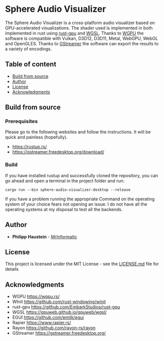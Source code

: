 # Sphere Audio Visualizer

The Sphere Audio Visualizer is a cross-platform audio visualizer based on GPU-accelerated visualizations. The shader used is implemented in both implemented in rust using [rust-gpu](https://github.com/EmbarkStudios/rust-gpu) and [WGSL](https://gpuweb.github.io/gpuweb/wgsl/). Thanks to [WGPU](https://wgpu.rs/) the software is compatible with Vulkan, D3D12, D3D11, Metal, WebGPU, WebGL and OpenGLES. Thanks to [GStreamer](https://gstreamer.freedesktop.org/) the software can export the results to a variety of encodings.

## Table of content

- [Build from source](#build-from-source)
- [Author](#author)
- [License](#license)
- [Acknowledgments](#acknowledgments)

## Build from source

### Prerequisites

Please go to the following websites and follow the 
instructions. It will be quick and painless (hopefully).

- <https://rustup.rs/>
- <https://gstreamer.freedesktop.org/download/> 

### Build

If you have installed rustup and successfully cloned the 
repository, you can go ahead and open a terminal in the project
folder and run: 

```
cargo run --bin sphere-audio-visualizer-desktop --release
```

If you have a problem running the appropriate Command on the operating system 
of your choice fears not opening an issue. 
I do not have all the operating systems at my disposal to test
all the backends.

## Author

* **Philipp Haustein** - [MrInformatic](https://github.com/MrInformatic)

## License

This project is licensed under the MIT License - see the [LICENSE.md](LICENSE.md) file for details

## Acknowledgments

- WGPU <https://wgpu.rs/>
- WInit <https://github.com/rust-windowing/winit>
- rust-gpu <https://github.com/EmbarkStudios/rust-gpu>
- WGSL <https://gpuweb.github.io/gpuweb/wgsl/>
- EGUI <https://github.com/emilk/egui>
- Rapier <https://www.rapier.rs/>
- Rayon <https://github.com/rayon-rs/rayon>
- GStreamer <https://gstreamer.freedesktop.org/>
